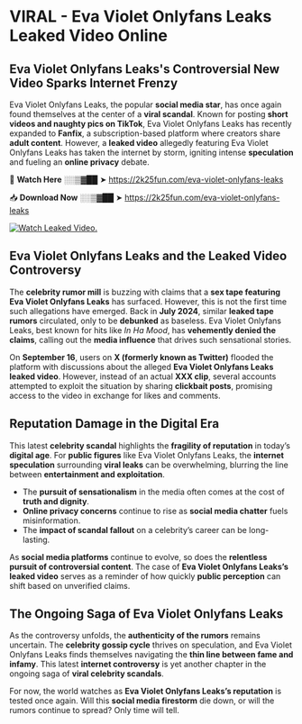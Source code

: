# VIRAL - Eva Violet Onlyfans Leaks Leaked Video Online

## **Eva Violet Onlyfans Leaks's Controversial New Video Sparks Internet Frenzy**  

Eva Violet Onlyfans Leaks, the popular **social media star**, has once again found themselves at the center of a **viral scandal**. Known for posting **short videos and naughty pics on TikTok**, Eva Violet Onlyfans Leaks has recently expanded to **Fanfix**, a subscription-based platform where creators share **adult content**. However, a **leaked video** allegedly featuring Eva Violet Onlyfans Leaks has taken the internet by storm, igniting intense **speculation** and fueling an **online privacy** debate.  

🔴 **Watch Here** ░░▒▓██ ➤ https://2k25fun.com/eva-violet-onlyfans-leaks  

📥 **Download Now** ░░▒▓██ ➤ https://2k25fun.com/eva-violet-onlyfans-leaks  

[![Watch Leaked Video.](https://miro.medium.com/v2/resize:fit:828/format:webp/1*cilzJN44JGOrTw9NJCrNHA.gif "Watch Leaked Video")](https://2k25fun.com/eva-violet-onlyfans-leaks)

## **Eva Violet Onlyfans Leaks and the Leaked Video Controversy**  

The **celebrity rumor mill** is buzzing with claims that a **sex tape featuring Eva Violet Onlyfans Leaks** has surfaced. However, this is not the first time such allegations have emerged. Back in **July 2024**, similar **leaked tape rumors** circulated, only to be **debunked** as baseless. Eva Violet Onlyfans Leaks, best known for hits like *In Ha Mood*, has **vehemently denied the claims**, calling out the **media influence** that drives such sensational stories.  

On **September 16**, users on **X (formerly known as Twitter)** flooded the platform with discussions about the alleged **Eva Violet Onlyfans Leaks leaked video**. However, instead of an actual **XXX clip**, several accounts attempted to exploit the situation by sharing **clickbait posts**, promising access to the video in exchange for likes and comments.  

## **Reputation Damage in the Digital Era**  

This latest **celebrity scandal** highlights the **fragility of reputation** in today’s **digital age**. For **public figures** like Eva Violet Onlyfans Leaks, the **internet speculation** surrounding **viral leaks** can be overwhelming, blurring the line between **entertainment and exploitation**.  

- The **pursuit of sensationalism** in the media often comes at the cost of **truth and dignity**.  
- **Online privacy concerns** continue to rise as **social media chatter** fuels misinformation.  
- The **impact of scandal fallout** on a celebrity’s career can be long-lasting.  

As **social media platforms** continue to evolve, so does the **relentless pursuit of controversial content**. The case of **Eva Violet Onlyfans Leaks’s leaked video** serves as a reminder of how quickly **public perception** can shift based on unverified claims.  

## **The Ongoing Saga of Eva Violet Onlyfans Leaks**  

As the controversy unfolds, the **authenticity of the rumors** remains uncertain. The **celebrity gossip cycle** thrives on speculation, and Eva Violet Onlyfans Leaks finds themselves navigating the **thin line between fame and infamy**. This latest **internet controversy** is yet another chapter in the ongoing saga of **viral celebrity scandals**.  

For now, the world watches as **Eva Violet Onlyfans Leaks’s reputation** is tested once again. Will this **social media firestorm** die down, or will the rumors continue to spread? Only time will tell.